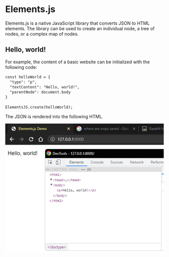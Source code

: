 # Elements.js

Elements.js is a native JavaScript library that converts JSON to HTML elements. The library can be used to create an individual node, a tree of nodes, or a complex map of nodes. 

## Hello, world!

For example, the content of a basic website can be initialized with the following code:

```
const helloWorld = {
  "type": "p",
  "textContent": "Hello, world!",
  "parentNode": document.body
}

ElementsJS.create(helloWorld);
```

The JSON is rendered into the following HTML.

![A website with one paragraph element that contains the text Hello, World!](helloWorldExample.png)
